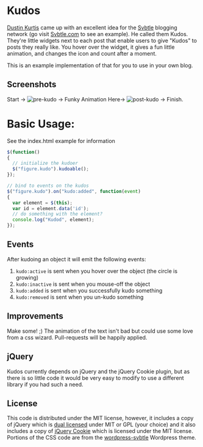 # Kudos

[Dustin Kurtis](http://dustincurtis.com/) came up with an excellent idea for the [Svbtle](http://svbtle.com) blogging network (go visit [Svbtle.com](http://Svbtle.com/) to see an example). He called them Kudos. They're little widgets next to each post that enable users to give "Kudos" to posts they really like. You hover over the widget, it gives a fun little animation, and changes the icon and count after a moment.

This is an example implementation of that for you to use in your own blog.

## Screenshots
Start ->
![pre-kudo](https://github.com/masukomi/kudos/raw/master/screenshots/zero_kudos.jpg)
-> Funky Animation Here->
![post-kudo](https://github.com/masukomi/kudos/raw/master/screenshots/kudo_given.jpg)
-> Finish.

# Basic Usage:

See the index.html example for information

```js
$(function()
{
  // initialize the kudoer
  $("figure.kudo").kudoable();
});

// bind to events on the kudos
$("figure.kudo").on("kudo:added", function(event)
{
  var element = $(this);
  var id = element.data('id');
  // do something with the element?
  console.log("Kudod", element);
});

```

## Events

After kudoing an object it will emit the following events:

1. `kudo:active` is sent when you hover over the object (the circle is growing)
2. `kudo:inactive` is sent when you mouse-off the object
3. `kudo:added` is sent when you successfully kudo something
4. `kudo:removed` is sent when you un-kudo something

## Improvements
Make some!  ;)
The animation of the text isn't bad but could use some love from a css wizard. Pull-requests will be happily applied.

## jQuery
Kudos currently depends on jQuery and the jQuery Cookie plugin, but as there is so little code it would be very easy to modify to use a different library if you had such a need.

## License
This code is distributed under the MIT license, however, it includes a copy of jQuery which is [dual licensed](http://jquery.org/license/) under MIT or GPL (your choice) and it also includes a copy of [jQuery Cookie](https://github.com/carhartl/jquery-cookie) which is licensed under the MIT license. Portions of the CSS code are from the [wordpress-svbtle](https://github.com/scavone/wordpress-svbtle) Wordpress theme.